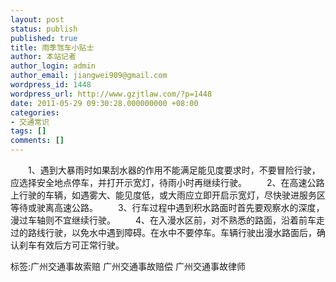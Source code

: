 ```yaml
---
layout: post
status: publish
published: true
title: 雨季驾车小贴士
author: 本站记者
author_login: admin
author_email: jiangwei909@gmail.com
wordpress_id: 1448
wordpress_url: http://www.gzjtlaw.com/?p=1448
date: 2011-05-29 09:30:28.000000000 +08:00
categories:
- 交通常识
tags: []
comments: []
---
```

　　1、遇到大暴雨时如果刮水器的作用不能满足能见度要求时，不要冒险行驶，应选择安全地点停车，并打开示宽灯，待雨小时再继续行驶。　　2、在高速公路上行驶的车辆，如遇雾大、能见度低，或大雨应立即开启示宽灯，尽快驶进服务区等待或驶离高速公路。　　3、行车过程中遇到积水路面时首先要观察水的深度，漫过车轴则不宜继续行驶。　　4、在入漫水区前，对不熟悉的路面，沿着前车走过的路线行驶，以免水中遇到障碍。在水中不要停车。车辆行驶出漫水路面后，确认刹车有效后方可正常行驶。标签:广州交通事故索赔 广州交通事故赔偿 广州交通事故律师
